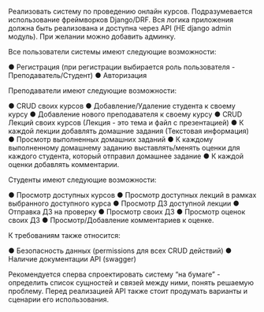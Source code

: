 Реализовать систему по проведению онлайн курсов. Подразумевается использование
фреймворков Django/DRF. Вся логика приложения должна быть реализована и доступна
через API (НЕ django admin модуль). При желании можно добавить админку.

Все пользователи системы имеют следующие возможности:

● Регистрация (при регистрации выбирается роль пользователя -
Преподаватель/Студент)
● Авторизация

Преподаватели имеют следующие возможности:

● CRUD своих курсов
● Добавление/Удаление студента к своему курсу
● Добавление нового преподавателя к своему курсу
● CRUD Лекций своих курсов (Лекция - это тема и файл с презентацией)
● К каждой лекции добавлять домашние задания (Текстовая информация)
● Просмотр выполненных домашних заданий
● К каждому выполненному домашнему заданию выставлять/менять оценки
для каждого студента, который отправил домашнее задание
● К каждой оценки добавлять комментарии.

Студенты имеют следующие возможности:

● Просмотр доступных курсов
● Просмотр доступных лекций в рамках выбранного доступного курса
● Просмотр ДЗ доступной лекции
● Отправка ДЗ на проверку
● Просмотр своих ДЗ
● Просмотр оценок своих ДЗ
● Просмотр/Добавление комментариев к оценке.

К требованиям также относится:

● Безопасность данных (permissions для всех CRUD действий)
● Наличие документации API (swagger)

Рекомендуется сперва спроектировать систему “на бумаге” - определить список
сущностей и связей между ними, понять решаемую проблему. Перед реализацией API
также стоит продумать варианты и сценарии его использования.